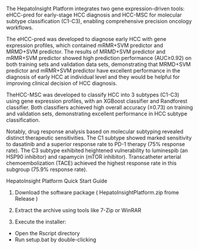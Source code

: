 The HepatoInsight Platform integrates two gene expression-driven tools: eHCC-pred for early-stage HCC diagnosis and HCC-MSC for molecular subtype classification (C1-C3), enabling comprehensive precision oncology workflows.

The eHCC-pred was developed to diagnose early HCC with gene expression profiles, which contained mRMR+SVM predictor and MRMD+SVM predictor. The results of MRMD+SVM predictor and mRMR+SVM predictor showed high prediction performance (AUC≥0.92) on both training sets and validation data sets, demonstrating that MRMD+SVM predictor and mRMR+SVM predictor have excellent performance in the diagnosis of early HCC at individual level and they would be helpful for improving clinical decision of HCC diagnosis.

TheHCC-MSC was developed to classify HCC into 3 subtypes (C1-C3) using gene expression profiles, with an XGBoost classifier and Randforest classifier. Both classifiers achieved high overall accuracy (≥0.73) on training and validation sets, demonstrating excellent performance in HCC subtype classification.

Notably, drug response analysis based on molecular subtyping revealed distinct therapeutic sensitivities. The C1 subtype showed marked sensitivity to dasatinib and a superior response rate to PD-1 therapy (75% response rate). The C3 subtype exhibited heightened vulnerability to luminespib (an HSP90 inhibitor) and rapamycin (mTOR inhibitor). Transcatheter arterial chemoembolization (TACE) achieved the highest response rate in this subgroup (75.9% response rate).

HepatoInsight Platform Quick Start Guide

1. Download the software package ( HepatoInsightPlatform.zip  frome Release )

1. Extract the archive using tools like 7-Zip or WinRAR

3. Execute the installer:

- Open the Rscript directory
- Run setup.bat by double-clicking
